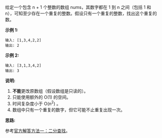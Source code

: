 给定一个包含 n + 1 个整数的数组 nums，其数字都在 1 到 n 之间（包括 1 和 n），可知至少存在一个重复的整数。假设只有一个重复的整数，找出这个重复的数。

**示例 1:**

```
输入: [1,3,4,2,2]
输出: 2
```

**示例 2:**

```
输入: [3,1,3,4,2]
输出: 3
```

**说明:**

1. **不能**更改原数组（假设数组是只读的）。
2. 只能使用额外的 O(1) 的空间。
3. 时间复杂度小于 O(n<sup>2</sup>) 。
4. 数组中只有一个重复的数字，但它可能不止重复出现一次。

**思路:**

参考[官方解答方法一：二分查找](https://leetcode-cn.com/problems/find-the-duplicate-number/solution/xun-zhao-zhong-fu-shu-by-leetcode-solution/)。
